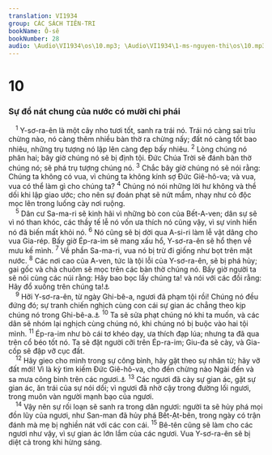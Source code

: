 ```yaml
---
translation: VI1934
group: CÁC SÁCH TIÊN-TRI
bookName: Ô-sê 
bookNumber: 28
audio: \Audio\VI1934\os\10.mp3; \Audio\VI1934\1-ms-nguyen-thi\os\10.mp3
---
```


<div class="title"><h1>10</h1><h3>Sự đổ nát chung của nước có mười chi phái</h3></div>
<span class="verse os_10_1"> <sup>1</sup> Y-sơ-ra-ên là một cây nho tươi tốt, sanh ra trái nó. Trái nó càng sai trĩu chừng nào, nó càng thêm nhiều bàn thờ ra chừng nấy; đất nó càng tốt bao nhiêu, những trụ tượng nó lập lên càng đẹp bấy nhiêu. </span>
<span class="verse os_10_2"><sup>2</sup> Lòng chúng nó phân hai; bây giờ chúng nó sẽ bị định tội. Đức Chúa Trời sẽ đánh bàn thờ chúng nó; sẽ phá trụ tượng chúng nó. </span>
<span class="verse os_10_3"><sup>3</sup> Chắc bây giờ chúng nó sẽ nói rằng: Chúng ta không có vua, vì chúng ta không kính sợ Đức Giê-hô-va; và vua, vua có thể làm gì cho chúng ta? </span>
<span class="verse os_10_4"><sup>4</sup> Chúng nó nói những lời hư không và thề dối khi lập giao ước; cho nên sự đoán phạt sẽ nứt mầm, nhạy như cỏ độc mọc lên trong luống cày nơi ruộng. <br/></span>
<span class="verse os_10_5"> <sup>5</sup> Dân cư Sa-ma-ri sẽ kinh hãi vì những bò con của Bết-A-ven; dân sự sẽ vì nó than khóc, các thầy tế lễ nó vốn ưa thích nó cũng vậy, vì sự vinh hiển nó đã biến mất khỏi nó. </span>
<span class="verse os_10_6"><sup>6</sup> Nó cũng sẽ bị dời qua A-si-ri làm lễ vật dâng cho vua Gia-rép. Bấy giờ Ép-ra-im sẽ mang xấu hổ, Y-sơ-ra-ên sẽ hổ thẹn về mưu kế mình. </span>
<span class="verse os_10_7"><sup>7</sup> Về phần Sa-ma-ri, vua nó bị trừ đi giống như bọt trên mặt nước. </span>
<span class="verse os_10_8"><sup>8</sup> Các nơi cao của A-ven, tức là tội lỗi của Y-sơ-ra-ên, sẽ bị phá hủy; gai gốc và chà chuôm sẽ mọc trên các bàn thờ chúng nó. Bấy giờ người ta sẽ nói cùng các núi rằng: Hãy bao bọc lấy chúng ta! và nói với các đồi rằng: Hãy đổ xuống trên chúng ta!<a data-toggle="tooltip" data-placement="bottom" title="Lu 23:30; Kh 6:16">⚓</a><br/></span>
<span class="verse os_10_9"> <sup>9</sup> Hỡi Y-sơ-ra-ên, từ ngày Ghi-bê-a, ngươi đã phạm tội rồi! Chúng nó đều đứng đó; sự tranh chiến nghịch cùng con cái sự gian ác chẳng theo kịp chúng nó trong Ghi-bê-a.<a data-toggle="tooltip" data-placement="bottom" title="Cac 19:1-30">⚓</a></span>
<span class="verse os_10_10"><sup>10</sup> Ta sẽ sửa phạt chúng nó khi ta muốn, và các dân sẽ nhóm lại nghịch cùng chúng nó, khi chúng nó bị buộc vào hai tội mình. </span>
<span class="verse os_10_11"><sup>11</sup> Ép-ra-im như bò cái tơ khéo dạy, ưa thích đạp lúa; nhưng ta đã qua trên cổ béo tốt nó. Ta sẽ đặt người cỡi trên Ép-ra-im; Giu-đa sẽ cày, và Gia-cốp sẽ đập vỡ cục đất. <br/></span>
<span class="verse os_10_12"> <sup>12</sup> Hãy gieo cho mình trong sự công bình, hãy gặt theo sự nhân từ; hãy vỡ đất mới! Vì là kỳ tìm kiếm Đức Giê-hô-va, cho đến chừng nào Ngài đến và sa mưa công bình trên các ngươi.<a data-toggle="tooltip" data-placement="bottom" title="Gie 4:3">⚓</a></span>
<span class="verse os_10_13"><sup>13</sup> Các ngươi đã cày sự gian ác, gặt sự gian ác, ăn trái của sự nói dối; vì ngươi đã nhờ cậy trong đường lối ngươi, trong muôn vàn người mạnh bạo của ngươi. <br/></span>
<span class="verse os_10_14"> <sup>14</sup> Vậy nên sự rối loạn sẽ sanh ra trong dân ngươi: người ta sẽ hủy phá mọi đồn lũy của ngươi, như San-man đã hủy phá Bết-Ạt-bên, trong ngày có trận đánh mà mẹ bị nghiền nát với các con cái. </span>
<span class="verse os_10_15"><sup>15</sup> Bê-tên cũng sẽ làm cho các ngươi như vậy, vì sự gian ác lớn lắm của các ngươi. Vua Y-sơ-ra-ên sẽ bị diệt cả trong khi hừng sáng. <br/></span>

